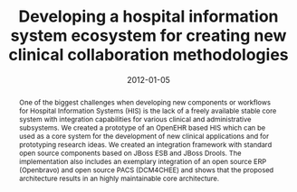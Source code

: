 ---
abstract: One of the biggest challenges when developing new components or workflows
  for Hospital Information Systems (HIS) is the lack of a freely available stable
  core system with integration capabilities for various clinical and administrative
  subsystems. We created a prototype of an OpenEHR based HIS which can be used as
  a core system for the development of new clinical applications and for prototyping
  research ideas. We created an integration framework with standard open source components
  based on JBoss ESB and JBoss Drools. The implementation also includes an exemplary
  integration of an open source ERP (Openbravo) and open source PACS (DCM4CHEE) and
  shows that the proposed architecture results in an highly maintainable core architecture.
authors:
- Wolfgang Schramm
- Harald Köstinger
- Klaus Bayrhammer
- Michael Fiedler
- Thomas Grechenig
date: '2012-01-05'
featured: false
links:
- name: Publik
  url: https://publik.tuwien.ac.at/showentry.php?ID=215340&lang=2
publication_types:
- '1'
publishDate: '2012-01-05'
specifics: 'Vortrag: International Conference on Biomedical and Health Informatics
  (BHI), 2012, Shenzhen, Kong Kong, China; 05.01.2012 - 07.01.2012; in: "Proceedings
  of the International Conference on Biomedical and Health Informatics (BHI), 2012",
  IEEE-EMBS, 01/2012 (2012), ISBN: 978-1-4577-2176-2; S. 101 - 103.'
title: Developing a hospital information system ecosystem for creating new clinical
  collaboration methodologies
url_pdf: ''
---